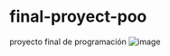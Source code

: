 # final-proyect-poo
proyecto final de programación
![image](https://user-images.githubusercontent.com/98917590/164460455-5c348826-ceb2-4449-9a6a-5542502b055b.png)

